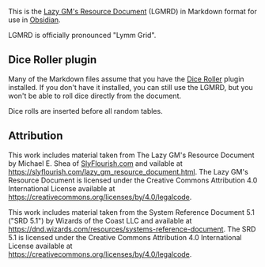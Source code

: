 This is the [Lazy GM's Resource Document](https://github.com/crit-tech/LGMRD?tab=readme-ov-file) (LGMRD) in Markdown format for use in [Obsidian](https://obsidian.md).

LGMRD is officially pronounced "Lymm Grid".

## Dice Roller plugin

Many of the Markdown files assume that you have the [Dice Roller](https://plugins.javalent.com/Dice+Roller/Dice+Roller) plugin installed. If you don't have it installed, you can still use the LGMRD, but you won't be able to roll dice directly from the document.

Dice rolls are inserted before all random tables.

## Attribution

This work includes material taken from The Lazy GM's Resource Document by Michael E. Shea of [SlyFlourish.com](https://www.slyflourish.com) and vailable at https://slyflourish.com/lazy_gm_resource_document.html. The Lazy GM's Resource Document is licensed under the Creative Commons Attribution 4.0 International License available at https://creativecommons.org/licenses/by/4.0/legalcode.

This work includes material taken from the System Reference Document 5.1 ("SRD 5.1") by Wizards of the Coast LLC and available at https://dnd.wizards.com/resources/systems-reference-document. The SRD 5.1 is licensed under the Creative Commons Attribution 4.0 International License available at https://creativecommons.org/licenses/by/4.0/legalcode.
